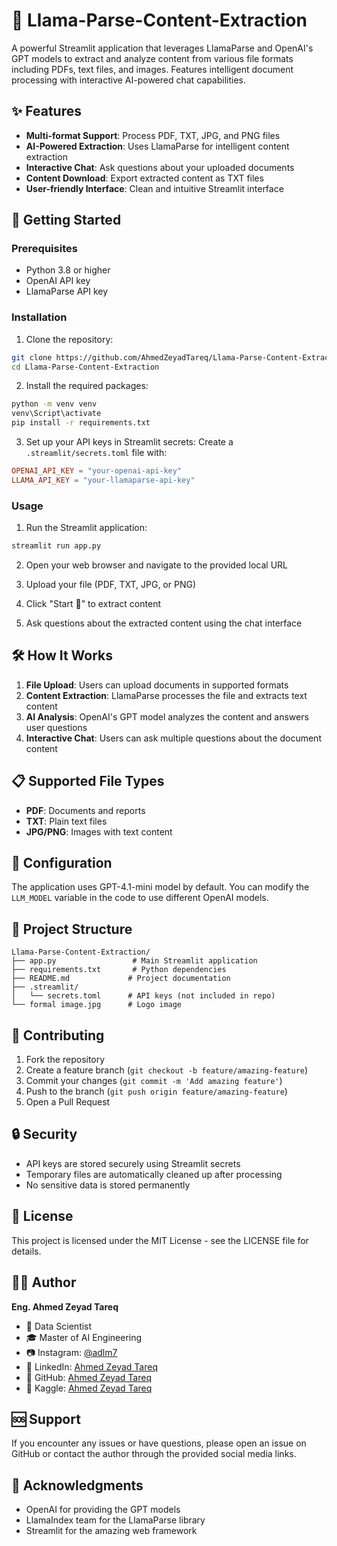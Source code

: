 # 🧠 Llama-Parse-Content-Extraction

A powerful Streamlit application that leverages LlamaParse and OpenAI's GPT models to extract and analyze content from various file formats including PDFs, text files, and images. Features intelligent document processing with interactive AI-powered chat capabilities.

## ✨ Features

- **Multi-format Support**: Process PDF, TXT, JPG, and PNG files
- **AI-Powered Extraction**: Uses LlamaParse for intelligent content extraction
- **Interactive Chat**: Ask questions about your uploaded documents
- **Content Download**: Export extracted content as TXT files
- **User-friendly Interface**: Clean and intuitive Streamlit interface

## 🚀 Getting Started

### Prerequisites

- Python 3.8 or higher
- OpenAI API key
- LlamaParse API key

### Installation

1. Clone the repository:
```bash
git clone https://github.com/AhmedZeyadTareq/Llama-Parse-Content-Extraction.git
cd Llama-Parse-Content-Extraction
```

2. Install the required packages:
```bash
python -m venv venv
venv\Script\activate
pip install -r requirements.txt
```

3. Set up your API keys in Streamlit secrets:
Create a `.streamlit/secrets.toml` file with:
```toml
OPENAI_API_KEY = "your-openai-api-key"
LLAMA_API_KEY = "your-llamaparse-api-key"
```

### Usage

1. Run the Streamlit application:
```bash
streamlit run app.py
```

2. Open your web browser and navigate to the provided local URL

3. Upload your file (PDF, TXT, JPG, or PNG)

4. Click "Start 🔁" to extract content

5. Ask questions about the extracted content using the chat interface

## 🛠️ How It Works

1. **File Upload**: Users can upload documents in supported formats
2. **Content Extraction**: LlamaParse processes the file and extracts text content
3. **AI Analysis**: OpenAI's GPT model analyzes the content and answers user questions
4. **Interactive Chat**: Users can ask multiple questions about the document content

## 📋 Supported File Types

- **PDF**: Documents and reports
- **TXT**: Plain text files
- **JPG/PNG**: Images with text content

## 🔧 Configuration

The application uses GPT-4.1-mini model by default. You can modify the `LLM_MODEL` variable in the code to use different OpenAI models.

## 📁 Project Structure

```
Llama-Parse-Content-Extraction/
├── app.py                 # Main Streamlit application
├── requirements.txt       # Python dependencies
├── README.md             # Project documentation
├── .streamlit/
│   └── secrets.toml      # API keys (not included in repo)
└── formal image.jpg      # Logo image
```

## 🤝 Contributing

1. Fork the repository
2. Create a feature branch (`git checkout -b feature/amazing-feature`)
3. Commit your changes (`git commit -m 'Add amazing feature'`)
4. Push to the branch (`git push origin feature/amazing-feature`)
5. Open a Pull Request

## 🔒 Security

- API keys are stored securely using Streamlit secrets
- Temporary files are automatically cleaned up after processing
- No sensitive data is stored permanently

## 📄 License

This project is licensed under the MIT License - see the LICENSE file for details.

## 👨‍💻 Author

**Eng. Ahmed Zeyad Tareq**
- 📌 Data Scientist
- 🎓 Master of AI Engineering
- 📷 Instagram: [@adlm7](https://www.instagram.com/adlm7)
- 🔗 LinkedIn: [Ahmed Zeyad Tareq](https://www.linkedin.com/in/ahmed-zeyad-tareq)
- 🔗 GitHub: [Ahmed Zeyad Tareq](https://github.com/AhmedZeyadTareq)
- 🔗 Kaggle: [Ahmed Zeyad Tareq](https://www.kaggle.com/ahmedzeyadtareq)

## 🆘 Support

If you encounter any issues or have questions, please open an issue on GitHub or contact the author through the provided social media links.

## 🙏 Acknowledgments

- OpenAI for providing the GPT models
- LlamaIndex team for the LlamaParse library
- Streamlit for the amazing web framework

